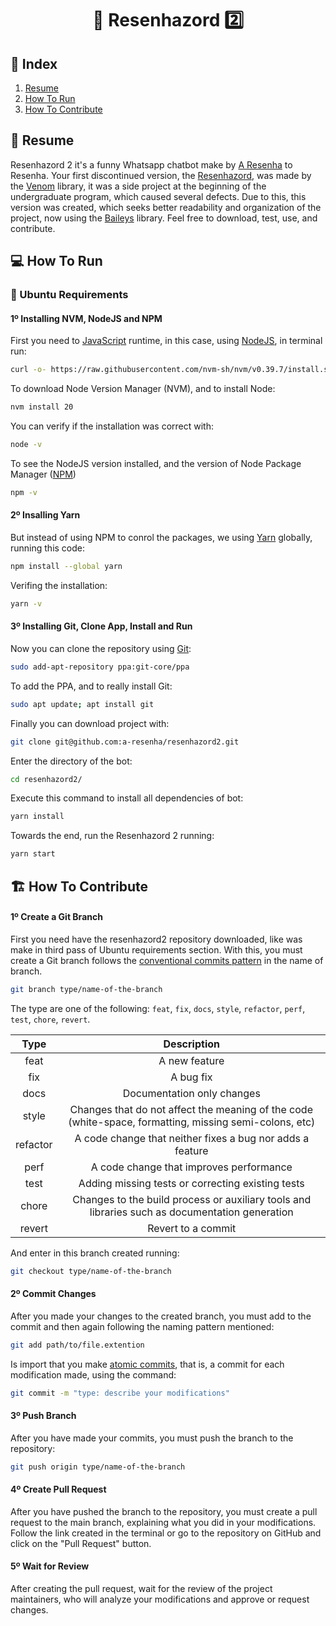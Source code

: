 <h1 align="center"><b>🗿 Resenhazord 2️⃣</b></h1>

## 📑 Index

1. <a href="#resume">Resume</a>
2. <a href="#run">How To Run</a>
3. <a href="#contribute">How To Contribute</a>

## 📜 Resume <a id="resume"></a>

Resenhazord 2 it's a funny Whatsapp chatbot make by [A Resenha](https://github.com/a-resenha) to Resenha. Your first discontinued version, the [Resenhazord](https://github.com/sandrosmarzaro/resenhazord-chatbot), was made by the [Venom](https://github.com/orkestral/venom) library, it was a side project at the beginning of the undergraduate program, which caused several defects. Due to this, this version was created, which seeks better readability and organization of the project, now using the [Baileys](https://github.com/WhiskeySockets/Baileys) library. Feel free to download, test, use, and contribute.

## 💻 How To Run <a id="run"></a>

### 🐧 Ubuntu Requirements

#### 1º Installing NVM, NodeJS and NPM
First you need to [JavaScript](https://developer.mozilla.org/en-US/docs/Web/JavaScript) runtime, in this case, using [NodeJS](https://nodejs.org/en), in terminal run:
```bash
curl -o- https://raw.githubusercontent.com/nvm-sh/nvm/v0.39.7/install.sh | bash
```
To download Node Version Manager (NVM), and to install Node:
```bash
nvm install 20
```
You can verify if the installation was correct with:
```bash
node -v
```
To see the NodeJS version installed, and the version of Node Package Manager ([NPM](https://www.npmjs.com/))
```bash
npm -v
```
#### 2º Insalling Yarn
But instead of using NPM to conrol the packages, we using [Yarn](https://yarnpkg.com/) globally, running this code:
```bash
npm install --global yarn
```
Verifing the installation:
```bash
yarn -v
```

#### 3º Installing Git, Clone App, Install and Run

Now you can clone the repository using [Git](https://git-scm.com/):
```bash
sudo add-apt-repository ppa:git-core/ppa
```
To add the PPA, and to really install Git:
```bash
sudo apt update; apt install git
```
Finally you can download project with:
```bash
git clone git@github.com:a-resenha/resenhazord2.git
```
Enter the directory of the bot:
```bash
cd resenhazord2/
```
Execute this command to install all dependencies of bot:
```bash
yarn install
```
Towards the end, run the Resenhazord 2 running:
```bash
yarn start
```

## 🏗️ How To Contribute <a id="contribute"></a>
#### 1º Create a Git Branch
First you need have the resenhazord2 repository downloaded, like was make in third pass of Ubuntu requirements section. With this, you must create a Git branch follows the [conventional commits pattern](https://medium.com/linkapi-solutions/conventional-commits-pattern-3778d1a1e657) in the name of branch.

```bash
git branch type/name-of-the-branch
```

The type are one of the following: `feat`, `fix`, `docs`, `style`, `refactor`, `perf`, `test`, `chore`, `revert`.
<!-- faça uma tabela centralizada com cabeçalhos de tipo e descrição para cada tipo da convenção-->

| Type | Description |
|:----:|:-----------:|
| feat | A new feature |
| fix | A bug fix |
| docs | Documentation only changes |
| style | Changes that do not affect the meaning of the code (white-space, formatting, missing semi-colons, etc) |
| refactor | A code change that neither fixes a bug nor adds a feature |
| perf | A code change that improves performance |
| test | Adding missing tests or correcting existing tests |
| chore | Changes to the build process or auxiliary tools and libraries such as documentation generation |
| revert | Revert to a commit |

And enter in this branch created running:

```bash
git checkout type/name-of-the-branch
```

#### 2º Commit Changes
After you made your changes to the created branch, you must add to the commit and then again following the naming pattern mentioned:

```bash
git add path/to/file.extention
```
Is import that you make [atomic commits](https://community.revelo.com.br/commits-atomicos-o-que-sao/), that is, a commit for each modification made, using the command:

```bash
git commit -m "type: describe your modifications"
```

#### 3º Push Branch
After you have made your commits, you must push the branch to the repository:

```bash
git push origin type/name-of-the-branch
```

#### 4º Create Pull Request
After you have pushed the branch to the repository, you must create a pull request to the main branch, explaining what you did in your modifications.
Follow the link created in the terminal or go to the repository on GitHub and click on the "Pull Request" button.

#### 5º Wait for Review
After creating the pull request, wait for the review of the project maintainers, who will analyze your modifications and approve or request changes.

